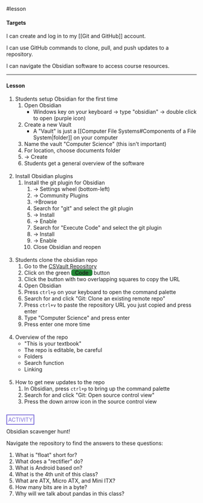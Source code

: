 #lesson

#### Targets
I can create and log in to my [[Git and GitHub]] account.

I can use GitHub commands to clone, pull, and push updates to a repository.

I can navigate the Obsidian software to access course resources.

---
#### Lesson

1. Students setup Obsidian for the first time
	1. Open Obsidian
		* Windows key on your keyboard -> type "obsidian" -> double click to open (purple icon)
	2.  Create a new Vault
		* A "Vault" is just a [[Computer File Systems#Components of a File System|folder]] on your computer
	3. Name the vault "Computer Science" (this isn't important)
	4. For location, choose documents folder
	5. -> Create
	6. Students get a general overview of the software<br><br>
2. Install Obsidian plugins
	1. Install the git plugin for Obsidian
		1. -> Settings wheel (bottom-left)
		2. -> Community Plugins
		3. ->Browse
		4.  Search for "git" and select the git plugin
		5. -> Install
		6. -> Enable 
		7. Search for "Execute Code" and select the git plugin
		8. -> Install
		9. -> Enable
		10. Close Obsidian and reopen<br><br>
3. Students clone the obsidian repo
	1. Go to the [CSVault Repository](https://github.com/zackosowski/ComputerScience)
	2. Click on the green <span style="border-radius:5px; background-color: #238636; padding-left:10px; padding-right: 10px; font-weight: 500 ">Code</span> button
	3. Click the button with two overlapping squares to copy the URL
	4. Open Obsidian
	5. Press `ctrl+p` on your keyboard to open the command palette
	6. Search for and click "Git: Clone an existing remote repo"
	7. Press `ctrl+v` to paste the repository URL you just copied and press enter
	8. Type "Computer Science" and press enter
	9. Press enter one more time<br><br>
4. Overview of the repo
	* "This is your textbook"
	* The repo is editable, be careful
	* Folders
	* Search function
	* Linking<br><br>
5. How to get new updates to the repo
	1. In Obsidian, press `ctrl+p` to bring up the command palette
	2. Search for and click "Git: Open source control view"
	3. Press the down arrow icon in the source control view<br><br>


<span style="color: #7b6cd9; border: 2px solid #7b6cd9; padding: 3px">ACTIVITY</span>

Obsidian scavenger hunt!

Navigate the repository to find the answers to these questions:
1. What is "float" short for?
2. What does a "rectifier" do?
3. What is Android based on?
4. What is the 4th unit of this class?
5. What are ATX, Micro ATX, and Mini ITX?
6. How many bits are in a byte?
7. Why will we talk about pandas in this class?

